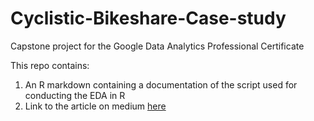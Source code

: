 # Cyclistic-Bikeshare-Case-study
Capstone project for the Google Data Analytics Professional Certificate

This repo contains:
1. An R markdown containing a documentation of the script used for conducting the EDA in R
2. Link to the article on medium [here](https://markemenyonu.medium.com/google-data-analytics-capstone-c54f9981babc)
